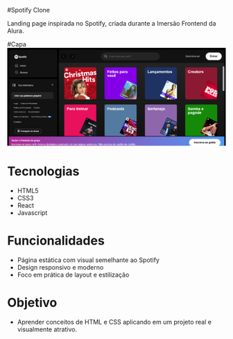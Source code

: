 #Spotify Clone

Landing page inspirada no Spotify, criada durante a Imersão Frontend da Alura.

#Capa
<img src="Spotify Clone.png">

# Tecnologias
  - HTML5
  - CSS3
  - React
  - Javascript

# Funcionalidades
  - Página estática com visual semelhante ao Spotify
  - Design responsivo e moderno
  - Foco em prática de layout e estilização

# Objetivo
  - Aprender conceitos de HTML e CSS aplicando em um projeto real e visualmente atrativo.
